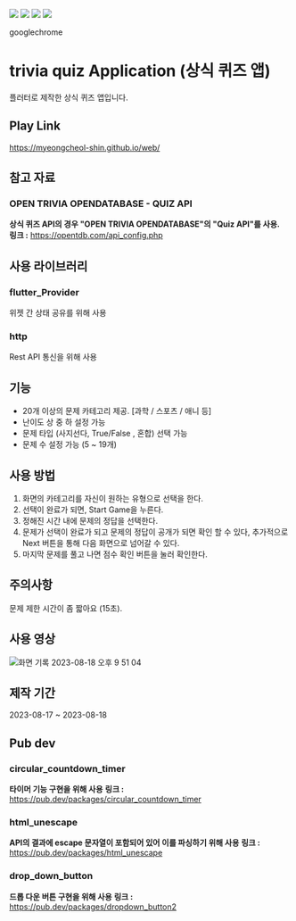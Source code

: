 <img src="https://img.shields.io/badge/Flutter-02569B?style=flat-square&logo=Flutter&logoColor=white"/> <img src="https://img.shields.io/badge/Dart-0175C2?style=flat-square&logo=Dart&logoColor=white"/>  <img src="https://img.shields.io/badge/ios-000000?style=flat-square&logo=ios&logoColor=white"/> <img src="https://img.shields.io/badge/googlechrome-4285F4?style=flat-square&logo=googlechrome&logoColor=white"/>

googlechrome


# trivia quiz Application (상식 퀴즈 앱)
플러터로 제작한 상식 퀴즈 앱입니다.

## Play Link
https://myeongcheol-shin.github.io/web/

## 참고 자료
### OPEN TRIVIA OPENDATABASE - QUIZ API
**상식 퀴즈 API의 경우 "OPEN TRIVIA OPENDATABASE"의 "Quiz API"를 사용.**  
**링크 :** https://opentdb.com/api_config.php

## 사용 라이브러리
### flutter_Provider
위젯 간 상태 공유를 위해 사용
### http
Rest API 통신을 위해 사용

## 기능
* 20개 이상의 문제 카테고리 제공. [과학 / 스포츠 / 애니 등]
* 난이도 상 중 하 설정 가능
* 문제 타입 (사지선다, True/False , 혼합) 선택 가능
* 문제 수 설정 가능 (5 ~ 19개)

## 사용 방법
1. 화면의 카테고리를 자신이 원하는 유형으로 선택을 한다.
2. 선택이 완료가 되면, Start Game을 누른다.
3. 정해진 시간 내에 문제의 정답을 선택한다.
4. 문제가 선택이 완료가 되고 문제의 정답이 공개가 되면 확인 할 수 있다, 추가적으로 Next 버튼을 통해 다음 화면으로 넘어갈 수 있다.
5. 마지막 문제를 풀고 나면 점수 확인 버튼을 눌러 확인한다.

## 주의사항
문제 제한 시간이 좀 짧아요 (15초).

## 사용 영상
![화면 기록 2023-08-18 오후 9 51 04](https://github.com/Myeongcheol-shin/question_game/assets/82868004/ed71b396-c0e2-4e76-8bc4-05f886c26b4d)

## 제작 기간
2023-08-17 ~ 2023-08-18

## Pub dev
### circular_countdown_timer
**타이머 기능 구현을 위해 사용**
**링크 :** https://pub.dev/packages/circular_countdown_timer

### html_unescape
**API의 결과에 escape 문자열이 포함되어 있어 이를 파싱하기 위해 사용**
**링크 :** https://pub.dev/packages/html_unescape

### drop_down_button
**드롭 다운 버튼 구현을 위해 사용**
**링크 :** https://pub.dev/packages/dropdown_button2






